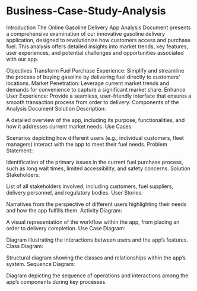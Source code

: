 # Business-Case-Study-Analysis

Introduction
The Online Gasoline Delivery App Analysis Document presents a comprehensive examination of our innovative gasoline delivery application, designed to revolutionize how customers access and purchase fuel. This analysis offers detailed insights into market trends, key features, user experiences, and potential challenges and opportunities associated with our app.

Objectives
Transform Fuel Purchase Experience: Simplify and streamline the process of buying gasoline by delivering fuel directly to customers' locations.
Market Penetration: Leverage current market trends and demands for convenience to capture a significant market share.
Enhance User Experience: Provide a seamless, user-friendly interface that ensures a smooth transaction process from order to delivery.
Components of the Analysis Document
Solution Description:

A detailed overview of the app, including its purpose, functionalities, and how it addresses current market needs.
Use Cases:

Scenarios depicting how different users (e.g., individual customers, fleet managers) interact with the app to meet their fuel needs.
Problem Statement:

Identification of the primary issues in the current fuel purchase process, such as long wait times, limited accessibility, and safety concerns.
Solution Stakeholders:

List of all stakeholders involved, including customers, fuel suppliers, delivery personnel, and regulatory bodies.
User Stories:

Narratives from the perspective of different users highlighting their needs and how the app fulfills them.
Activity Diagram:

A visual representation of the workflow within the app, from placing an order to delivery completion.
Use Case Diagram:

Diagram illustrating the interactions between users and the app’s features.
Class Diagram:

Structural diagram showing the classes and relationships within the app’s system.
Sequence Diagram:

Diagram depicting the sequence of operations and interactions among the app’s components during key processes.
